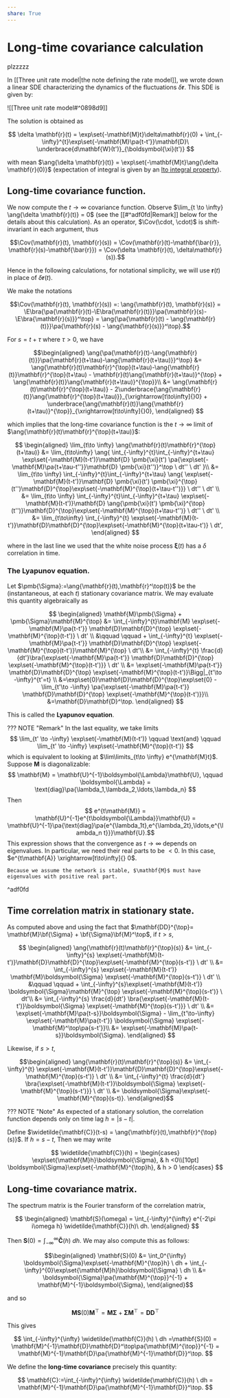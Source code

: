 ```yaml
---
share: True
---
```

$$
\DeclareMathOperator{\Cov}{Cov}
\DeclareMathOperator{\Corr}{Corr}
\DeclareMathOperator{\Var}{Var}
\DeclareMathOperator{\prob}{\mathbb{P}}
\DeclareMathOperator{\qprob}{\mathbb{Q}}
\DeclareMathOperator{\E}{\mathbb{E}}
\newcommand{\set}[1]{\left\{**1**{: #1 .hash}  
\right\}}
\newcommand{\pa}[1]{\left(#1\right)}
\newcommand{\ang}[1]{\left<**1**{: #1 .hash}  
\right>}
\newcommand{\bra}[1]{\left[**1**{: #1 .hash}  
\right]}
\newcommand{\abs}[1]{\left|**1**{: #1 .hash}  
\right|}
\newcommand{\norm}[1]{\left\|**1**{: #1 .hash}  
\right\|}
$$

# Long-time covariance calculation

plzzzzz

In [[Three unit rate model|the note defining the rate model]], we wrote down a linear SDE characterizing the dynamics of the fluctuations $\delta \mathbf{r}.$ This SDE is given by: 

![[Three unit rate model#^0898d9]]

The solution is obtained as

$$
	\delta \mathbf{r}(t) = \exp\set{-\mathbf{M}t}\delta\mathbf{r}(0) + \int_{-\infty}^{t}\exp\set{-\mathbf{M}\pa{t-t'}}\mathbf{D}\ \underbrace{d\mathbf{W}(t')}_{\boldsymbol{\xi}(t')}
$$

with mean $\ang{\delta \mathbf{r}(t)} = \exp\set{-\mathbf{M}t}\ang{\delta \mathbf{r}(0)}$ (expectation of integral is given by an [Ito integral property](marginnote3app://note/5CC92031-57BF-4688-9A49-DB3BCBB8BE43)).

## Long-time covariance function.

We now compute the $t\to \infty$ covariance function. Observe $\lim_{t \to \infty} \ang{\delta \mathbf{r}(t)} = 0$ (see the [[#^adf0fd|Remark]] below for the details about this calculation). As an operator, $\Cov(\cdot, \cdot)$ is shift-invariant in each argument, thus 

$$\Cov(\mathbf{r}(t), \mathbf{r}(s)) = \Cov(\mathbf{r}(t)-\mathbf{\bar{r}}, \mathbf{r}(s)-\mathbf{\bar{r}}) = \Cov(\delta \mathbf{r}(t), \delta\mathbf{r}(s)).$$

Hence in the following calculations, for notational simplicity, we will use $\mathbf{r}(t)$ in place of $\delta \mathbf{r}(t)$.

We make the notations

$$\Cov(\mathbf{r}(t), \mathbf{r}(s)) =: \ang{\mathbf{r}(t), \mathbf{r}(s)} 
	= 
	\E\bra{\pa{\mathbf{r}(t)-\E\bra{\mathbf{r}(t)}}\pa{\mathbf{r}(s)-\E\bra{\mathbf{r}(s)}}^\top} 
	= 
	\ang{\pa{\mathbf{r}(t) - \ang{\mathbf{r}(t)}}\pa{\mathbf{r}(s) - \ang{\mathbf{r}(s)}}^\top}.$$
	
For $s=t+\tau$ where $\tau > 0$, we have 

$$\begin{aligned}
	\ang{\pa{\mathbf{r}(t)-\ang{\mathbf{r}(t)}}\pa{\mathbf{r}(t+\tau)-\ang{\mathbf{r}(t+\tau)}}^\top}
	&=
	\ang{\mathbf{r}(t)\mathbf{r}^{\top}(t+\tau)-\ang{\mathbf{r}(t)}\mathbf{r}^{\top}(t+\tau) - \mathbf{r}(t)\ang{\mathbf{r}(t+\tau)}^{\top} + \ang{\mathbf{r}(t)}\ang{\mathbf{r}(t+\tau)}^{\top}}\\
	&=
	\ang{\mathbf{r}(t)\mathbf{r}^{\top}(t+\tau)} - 2\underbrace{\ang{\mathbf{r}(t)}\ang{\mathbf{r}^{\top}(t+\tau)}}_{\xrightarrow[t\to\infty]{}0} + \underbrace{\ang{\mathbf{r}(t)}\ang{\mathbf{r}(t+\tau)}^{\top}}_{\xrightarrow[t\to\infty]{}0},
\end{aligned}
$$

which implies that the long-time covariance function is the $t\to \infty$ limit of $\ang{\mathbf{r}(t)\mathbf{r}^{\top}(t+\tau)}$: 

$$
\begin{aligned}
\lim_{t\to \infty}
\ang{\mathbf{r}(t)\mathbf{r}^{\top}(t+\tau)} 
&= 
\lim_{t\to\infty}
\ang{
	\int_{-\infty}^{t}\int_{-\infty}^{t+\tau}
	\exp\set{-\mathbf{M}(t-t')}\mathbf{D} \pmb{\xi}(t')
	\pa{\exp\set{-\mathbf{M}\pa{t+\tau-t''}}\mathbf{D} \pmb{\xi}(t'')}^\top \ dt'' \ dt'
	}\\
&=
	\lim_{t\to \infty} 
	\int_{-\infty}^{t}\int_{-\infty}^{t+\tau}
	\ang{
		\exp\set{-\mathbf{M}(t-t')}\mathbf{D} \pmb{\xi}(t') 
		\pmb{\xi}^{\top}(t'')\mathbf{D}^{\top}\exp\set{-\mathbf{M}^{\top}(t+\tau-t'')}} \ dt'' \ dt'
		 \\
&=
	\lim_{t\to \infty} 
	\int_{-\infty}^{t}\int_{-\infty}^{t+\tau}
	\exp\set{-\mathbf{M}(t-t')}\mathbf{D} \ang{\pmb{\xi}(t') 
		\pmb{\xi}^{\top}(t'')}\mathbf{D}^{\top}\exp\set{-\mathbf{M}^{\top}(t+\tau-t'')} \ dt'' \ dt' \\
&= 
	\lim_{t\to\infty}
	\int_{-\infty}^{t}
	\exp\set{-\mathbf{M}(t-t')}\mathbf{D}\mathbf{D}^{\top}\exp\set{-\mathbf{M}^{\top}(t+\tau-t')} \ dt',
\end{aligned}
$$


where in the last line we used that the white noise process $\boldsymbol{\xi}(t)$ has a $\delta$ correlation in time. 

### The Lyapunov equation.

Let $\pmb{\Sigma}:=\ang{\mathbf{r}(t),\mathbf{r}^\top(t)}$ be the (instantaneous, at each $t$) stationary covariance matrix. We may evaluate this quantity algebraically as

$$
\begin{aligned}
	\mathbf{M}\pmb{\Sigma} + \pmb{\Sigma}\mathbf{M}^{\top}
	&=
	\int_{-\infty}^{t}\mathbf{M} 
	\exp\set{-\mathbf{M}\pa{t-t'}} 
	\mathbf{D}\mathbf{D}^{\top}
	\exp\set{-\mathbf{M}^{\top}(t-t')} \ dt' \\
	&\qquad \qquad + 
		\int_{-\infty}^{t} 
		\exp\set{-\mathbf{M}\pa{t-t'}} 
		\mathbf{D}\mathbf{D}^{\top}
		\exp\set{-\mathbf{M}^{\top}(t-t')}\mathbf{M}^{\top}  \ dt'\\
	&= 
	\int_{-\infty}^{t} \frac{d}{dt'}\bra{\exp\set{-\mathbf{M}\pa{t-t'}} 
	\mathbf{D}\mathbf{D}^{\top}
	\exp\set{-\mathbf{M}^{\top}(t-t')}} \ dt' \\
	&= \exp\set{-\mathbf{M}\pa{t-t'}} 
	\mathbf{D}\mathbf{D}^{\top}
	\exp\set{-\mathbf{M}^{\top}(t-t')}\Bigg|_{t'\to -\infty}^{t'=t} \\
	&=\exp\set{0}\mathbf{D}\mathbf{D}^{\top}\exp\set{0} - \lim_{t'\to -\infty} \pa{\exp\set{-\mathbf{M}\pa{t-t'}} 
	\mathbf{D}\mathbf{D}^{\top}
	\exp\set{-\mathbf{M}^{\top}(t-t')}}\\
	&=\mathbf{D}\mathbf{D}^\top.
\end{aligned}
$$

This is called the **Lyapunov equation**. 

??? NOTE "Remark"
	In the last equality, we take limits 
	$$ 
	\lim_{t' \to -\infty} \exp\set{-\mathbf{M}(t-t')} \qquad \text{and} \qquad \lim_{t' \to -\infty} \exp\set{-\mathbf{M}^{\top}(t-t')}
	$$ 
	which is equivalent to looking at $\lim\limits_{t\to \infty} e^{\mathbf{M}t}$.  Suppose $\mathbf{M}$ is diagonalizable: 
	$$
	\mathbf{M} = \mathbf{U}^{-1}\boldsymbol{\Lambda}\mathbf{U}, \qquad \boldsymbol{\Lambda} = \text{diag}\pa{\lambda_1,\lambda_2,\ldots,\lambda_n}
	$$
	Then 
	$$ e^{t\mathbf{M}} 
	= \mathbf{U}^{-1}e^{t\boldsymbol{\Lambda}}\mathbf{U} 
	= \mathbf{U}^{-1}\pa{\text{diag}\pa{e^{\lambda_1t},e^{\lambda_2t},\ldots,e^{\lambda_n t}}}\mathbf{U}.$$
	This expression shows that the convergence as $t\to \infty$ depends on eigenvalues. In particular, we need their real parts to be $<0$. In this case, $e^{t\mathbf{A}} \xrightarrow[t\to\infty]{} 0$. 
	
	Because we assume the network is stable, $\mathbf{M}$ must have eigenvalues with positive real part. 
^adf0fd

## Time correlation matrix in stationary state. 

As computed above and using the fact that $\mathbf{DD}^{\top}= \mathbf{M}\bf{\Sigma} + \bf{\Sigma}\bf{M}^\top$, if $t > s$, 

$$
\begin{aligned}
	\ang{\mathbf{r}(t)\mathbf{r}^{\top}(s)}
	&=
	\int_{-\infty}^{s}
	\exp\set{-\mathbf{M}(t-t')}\mathbf{D}\mathbf{D}^{\top}\exp\set{-\mathbf{M}^{\top}(s-t')} \ dt' \\
	&= 
	\int_{-\infty}^{s} \exp\set{-\mathbf{M}(t-t')} \mathbf{M}\boldsymbol{\Sigma} \exp\set{-\mathbf{M}^{\top}(s-t')} \ dt' \\ 
	&\qquad \qquad + \int_{-\infty}^{s}\exp\set{-\mathbf{M}(t-t')} \boldsymbol{\Sigma}\mathbf{M}^{\top} \exp\set{-\mathbf{M}^{\top}(s-t')} \ dt'\\
	&= 
	\int_{-\infty}^{s} \frac{d}{dt'} \bra{\exp\set{-\mathbf{M}(t-t')}\boldsymbol{\Sigma} \exp\set{-\mathbf{M}^{\top}(s-t')}} \ dt' \\
	&= 
	\exp\set{-\mathbf{M}\pa{t-s}}\boldsymbol{\Sigma} - \lim_{t'\to-\infty} \exp\set{-\mathbf{M}\pa{t-t'}} \boldsymbol{\Sigma} \exp\set{-\mathbf{M}^\top\pa{s-t'}}\\
	&= 
	\exp\set{-\mathbf{M}\pa{t-s}}\boldsymbol{\Sigma}.
\end{aligned}
$$

Likewise, if $s > t$, 

$$\begin{aligned}
	\ang{\mathbf{r}(t)\mathbf{r}^{\top}(s)}
	&=
	\int_{-\infty}^{t}
	\exp\set{-\mathbf{M}(t-t')}\mathbf{D}\mathbf{D}^{\top}\exp\set{-\mathbf{M}^{\top}(s-t')} \ dt' \\
	&= 
	\int_{-\infty}^{t} \frac{d}{dt'} \bra{\exp\set{-\mathbf{M}(t-t')}\boldsymbol{\Sigma} \exp\set{-\mathbf{M}^{\top}(s-t')}} \ dt' \\
	&= \boldsymbol{\Sigma}\exp\set{-\mathbf{M}^{\top}(s-t)}.
\end{aligned}$$

??? NOTE "Note"
	As expected of a stationary solution, the correlation function depends only on time lag $h=|s-t|$. 

Define $\widetilde{\mathbf{C}}(t-s) = \ang{\mathbf{r}(t),\mathbf{r}^{\top}(s)}$. If $h = s-t$,  Then we may write 

$$
\widetilde{\mathbf{C}}(h) = 
\begin{cases}
	\exp\set{\mathbf{M}h}\boldsymbol{\Sigma}, & h <0\\[10pt]
	\boldsymbol{\Sigma}\exp\set{-\mathbf{M}^{\top}h}, & h > 0 
\end{cases}
$$


## Long-time covariance matrix.

The spectrum matrix is the Fourier transform of the correlation matrix, 

$$
\begin{aligned}
	\mathbf{S}(\omega) 
	= 
	\int_{-\infty}^{\infty} e^{-2\pi i\omega h} \widetilde{\mathbf{C}}(h)\ dh.
\end{aligned}
$$

Then $\mathbf{S}(0)=\int_{-\infty}^\infty \mathbf{\tilde{C}}(h) \ dh$. We may also compute this as follows:

$$\begin{aligned}
	\mathbf{S}(0) 
	&= 
	\int_0^{\infty} \boldsymbol{\Sigma}\exp\set{-\mathbf{M}^{\top}h} \ dh + \int_{-\infty}^{0}\exp\set{\mathbf{M}h}\boldsymbol{\Sigma} \ dh \\
	&= 
	\boldsymbol{\Sigma}\pa{\mathbf{M}^{\top}}^{-1} + \mathbf{M}^{-1}\boldsymbol{\Sigma},
\end{aligned}$$

and so 

$$\mathbf{M}\mathbf{S}(0)\mathbf{M}^{\top} = \mathbf{M}\boldsymbol{\Sigma} + \boldsymbol{\Sigma}\mathbf{M}^{\top}= \mathbf{DD}^\top$$

This gives

$$
	\int_{-\infty}^{\infty} \widetilde{\mathbf{C}}(h) \ dh
	=\mathbf{S}(0) 
	= \mathbf{M}^{-1}\mathbf{D}\mathbf{D}^\top\pa{\mathbf{M}^{\top}}^{-1}
	=
	\mathbf{M}^{-1}\mathbf{D}\pa{\mathbf{M}^{-1}\mathbf{D}}^\top.
$$

We define the **long-time covariance** precisely this quantity:

$$
	\mathbf{C}:=\int_{-\infty}^{\infty} \widetilde{\mathbf{C}}(h) \ dh = \mathbf{M}^{-1}\mathbf{D}\pa{\mathbf{M}^{-1}\mathbf{D}}^\top.
$$